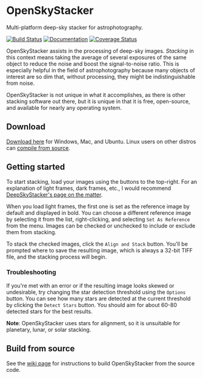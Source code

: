 # OpenSkyStacker

Multi-platform deep-sky stacker for astrophotography.

[![Build Status](https://travis-ci.org/BenJuan26/OpenSkyStacker.svg?branch=master)](https://travis-ci.org/BenJuan26/OpenSkyStacker) [![Documentation](https://codedocs.xyz/BenJuan26/OpenSkyStacker.svg)](https://codedocs.xyz/BenJuan26/OpenSkyStacker/) [![Coverage Status](https://coveralls.io/repos/github/BenJuan26/OpenSkyStacker/badge.svg?branch=unittest)](https://coveralls.io/github/BenJuan26/OpenSkyStacker?branch=unittest)

OpenSkyStacker assists in the processing of deep-sky images. *Stacking* in this context means taking the average of several exposures of the same object to reduce the noise and boost the signal-to-noise ratio. This is especially helpful in the field of astrophotography because many objects of interest are so dim that, without processing, they might be indistinguishable from noise.

OpenSkyStacker is not unique in what it accomplishes, as there is other stacking software out there, but it is unique in that it is free, open-source, and available for nearly any operating system.

## Download

[Download here](https://github.com/BenJuan26/OpenSkyStacker/releases) for Windows, Mac, and Ubuntu. Linux users on other distros can [compile from source](https://github.com/BenJuan26/OpenSkyStacker/wiki/Build-from-source).

## Getting started

To start stacking, load your images using the buttons to the top-right. For an explanation of light frames, dark frames, etc., I would recommend [DeepSkyStacker's page on the matter](http://deepskystacker.free.fr/english/theory.htm).

When you load light frames, the first one is set as the reference image by default and displayed in bold. You can choose a different reference image by selecting it from the list, right-clicking, and selecting `Set As Reference` from the menu. Images can be checked or unchecked to include or exclude them from stacking.

To stack the checked images, click the `Align and Stack` button. You'll be prompted where to save the resulting image, which is always a 32-bit TIFF file, and the stacking process will begin.

### Troubleshooting

If you're met with an error or if the resulting image looks skewed or undesirable, try changing the star detection threshold using the `Options` button. You can see how many stars are detected at the current threshold by clicking the `Detect Stars` button. You should aim for about 60-80 detected stars for the best results.

**Note**: OpenSkyStacker uses stars for alignment, so it is unsuitable for planetary, lunar, or solar stacking.

## Build from source

See the [wiki page](https://github.com/BenJuan26/OpenSkyStacker/wiki/Build-from-source) for instructions to build OpenSkyStacker from the source code.
